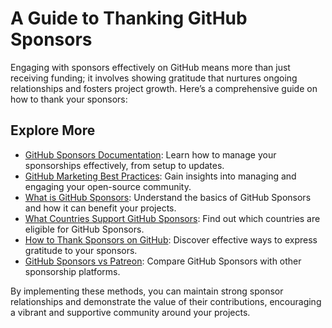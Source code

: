 # A Guide to Thanking GitHub Sponsors

Engaging with sponsors effectively on GitHub means more than just receiving funding; it involves showing gratitude that nurtures ongoing relationships and fosters project growth. Here’s a comprehensive guide on how to thank your sponsors:

## Explore More

- [GitHub Sponsors Documentation](https://docs.github.com/en/sponsors): Learn how to manage your sponsorships effectively, from setup to updates.
- [GitHub Marketing Best Practices](https://resources.github.com): Gain insights into managing and engaging your open-source community.
- [What is GitHub Sponsors](https://www.license-token.com/wiki/what-is-git-hub-sponsors): Understand the basics of GitHub Sponsors and how it can benefit your projects.
- [What Countries Support GitHub Sponsors](https://www.license-token.com/wiki/what-countries-support-git-hub-sponsors): Find out which countries are eligible for GitHub Sponsors.
- [How to Thank Sponsors on GitHub](https://www.license-token.com/wiki/how-to-thank-sponsors-on-git-hub): Discover effective ways to express gratitude to your sponsors.
- [GitHub Sponsors vs Patreon](https://www.license-token.com/wiki/git-hub-sponsors-vs-patreon): Compare GitHub Sponsors with other sponsorship platforms.

By implementing these methods, you can maintain strong sponsor relationships and demonstrate the value of their contributions, encouraging a vibrant and supportive community around your projects.